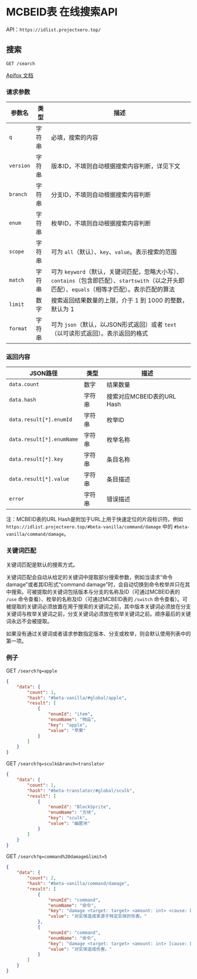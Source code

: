 # MCBEID表 在线搜索API

API：`https://idlist.projectxero.top/`

## 搜索

```
GET /search
```

[Apifox 文档](https://caidlist.apifox.cn/)

### 请求参数

|参数名|类型|描述|
|---|---|---|
|`q`|字符串|必填，搜索的内容|
|`version`|字符串|版本ID，不填则自动根据搜索内容判断，详见下文|
|`branch`|字符串|分支ID，不填则自动根据搜索内容判断|
|`enum`|字符串|枚举ID，不填则自动根据搜索内容判断|
|`scope`|字符串|可为 `all`（默认）、`key`、`value`。表示搜索的范围|
|`match`|字符串|可为 `keyword`（默认，关键词匹配，忽略大小写）、`contains`（包含即匹配）、`startswith`（以之开头即匹配）、`equals`（相等才匹配）。表示匹配的算法|
|`limit`|数字|搜索返回结果数量的上限，介于 1 到 1000 的整数，默认为 1|
|`format`|字符串|可为 `json`（默认，以JSON形式返回）或者 `text`（以可读形式返回）。表示返回的格式|

### 返回内容

|JSON路径|类型|描述|
|---|---|---|
|`data.count`|数字|结果数量|
|`data.hash`|字符串|搜索对应MCBEID表的URL Hash|
|`data.result[*].enumId`|字符串|枚举ID|
|`data.result[*].enumName`|字符串|枚举名称|
|`data.result[*].key`|字符串|条目名称|
|`data.result[*].value`|字符串|条目描述|
|`error`|字符串|错误描述|

注：MCBEID表的URL Hash是附加于URL上用于快速定位的片段标识符。例如 `https://idlist.projectxero.top/#beta-vanilla/command/damage` 中的 `#beta-vanilla/command/damage`。

### 关键词匹配

关键词匹配是默认的搜索方式。

关键词匹配会自动从给定的关键词中提取部分搜索参数，例如当请求“命令 damage”或者其ID形式“command damage”时，会自动切换到命令枚举并只在其中搜索。可被提取的关键词包括版本与分支的名称及ID（可通过MCBEID表的 `/use` 命令查看）、枚举的名称及ID（可通过MCBEID表的 `/switch` 命令查看）。可被提取的关键词必须放置在用于搜索的关键词之前，其中版本关键词必须放在分支关键词与枚举关键词之前，分支关键词必须放在枚举关键词之前。顺序最后的关键词永远不会被提取。

如果没有通过关键词或者请求参数指定版本、分支或枚举，则会默认使用列表中的第一项。

### 例子

GET `/search?q=apple`
```json
{
    "data": {
        "count": 1,
        "hash": "#beta-vanilla/#global/apple",
        "result": [
            {
                "enumId": "item",
                "enumName": "物品",
                "key": "apple",
                "value": "苹果"
            }
        ]
    }
}
```

GET `/search?q=sculk&branch=translator`
```json
{
    "data": {
        "count": 1,
        "hash": "#beta-translator/#global/sculk",
        "result": [
            {
                "enumId": "BlockSprite",
                "enumName": "方块",
                "key": "sculk",
                "value": "幽匿块"
            }
        ]
    }
}
```

GET `/search?q=command%20damage&limit=5`
```json
{
    "data": {
        "count": 2,
        "hash": "#beta-vanilla/command/damage",
        "result": [
            {
                "enumId": "command",
                "enumName": "命令",
                "key": "damage <target: target> <amount: int> <cause: DamageCause> entity <damager: target>",
                "value": "对实体造成来源于特定实体的伤害。"
            },
            {
                "enumId": "command",
                "enumName": "命令",
                "key": "damage <target: target> <amount: int> [cause: DamageCause]",
                "value": "对实体造成伤害。"
            }
        ]
    }
}
```